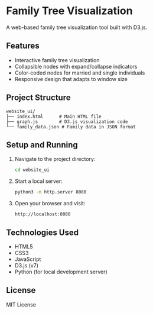 # Family Tree Visualization

A web-based family tree visualization tool built with D3.js.

## Features

- Interactive family tree visualization
- Collapsible nodes with expand/collapse indicators
- Color-coded nodes for married and single individuals
- Responsive design that adapts to window size

## Project Structure

```
website_ui/
├── index.html      # Main HTML file
├── graph.js        # D3.js visualization code
└── family_data.json # Family data in JSON format
```

## Setup and Running

1. Navigate to the project directory:
   ```bash
   cd website_ui
   ```

2. Start a local server:
   ```bash
   python3 -m http.server 8080
   ```

3. Open your browser and visit:
   ```
   http://localhost:8080
   ```

## Technologies Used

- HTML5
- CSS3
- JavaScript
- D3.js (v7)
- Python (for local development server)

## License

MIT License 